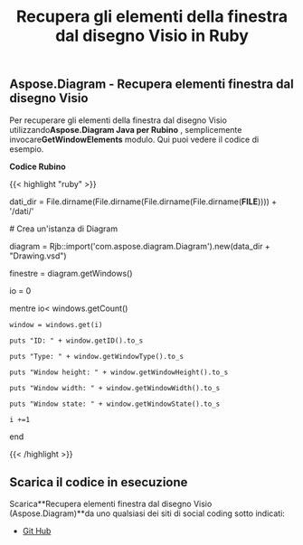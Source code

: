 ﻿---
title: Recupera gli elementi della finestra dal disegno Visio in Ruby
type: docs
weight: 30
url: /it/java/retrieve-window-elements-from-the-visio-drawing-in-ruby/
---
## **Aspose.Diagram - Recupera elementi finestra dal disegno Visio**
 Per recuperare gli elementi della finestra dal disegno Visio utilizzando**Aspose.Diagram Java per Rubino** , semplicemente invocare**GetWindowElements** modulo. Qui puoi vedere il codice di esempio.

**Codice Rubino**

{{< highlight "ruby" >}}

 dati_dir = File.dirname(File.dirname(File.dirname(File.dirname(__FILE__)))) + '/dati/'

\# Crea un'istanza di Diagram

diagram = Rjb::import('com.aspose.diagram.Diagram').new(data_dir + "Drawing.vsd")

finestre = diagram.getWindows()

io = 0

 mentre io< windows.getCount()

    window = windows.get(i)

    puts "ID: " + window.getID().to_s

    puts "Type: " + window.getWindowType().to_s

    puts "Window height: " + window.getWindowHeight().to_s

    puts "Window width: " + window.getWindowWidth().to_s

    puts "Window state: " + window.getWindowState().to_s

    i +=1

end

{{< /highlight >}}
## **Scarica il codice in esecuzione**
 Scarica**Recupera elementi finestra dal disegno Visio (Aspose.Diagram)**da uno qualsiasi dei siti di social coding sotto indicati:

- [Git Hub](https://github.com/asposediagram/Aspose.Diagram-for-Java/blob/master/Plugins/Aspose_Diagram_Java_for_Ruby/lib/asposediagramjava/WindowElements/getwindowelements.rb)
